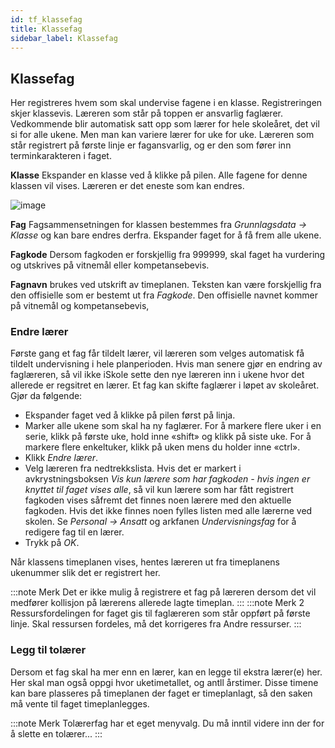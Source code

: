 ```yaml
---
id: tf_klassefag
title: Klassefag
sidebar_label: Klassefag
---
```


## Klassefag
Her registreres hvem som skal undervise fagene i en klasse. Registreringen skjer klassevis. Læreren som står på toppen er ansvarlig faglærer. Vedkommende blir automatisk satt opp som lærer for hele skoleåret, det vil si for alle ukene. Men man kan variere lærer for uke for uke. Læreren som står registrert på første linje er fagansvarlig, og er den som fører inn terminkarakteren i faget.

**Klasse** Ekspander en klasse ved å klikke på pilen. Alle fagene for denne klassen vil vises. Læreren er det eneste som kan endres. 

![image](https://user-images.githubusercontent.com/80097133/118616156-b9e07c00-b7c1-11eb-9ff7-8487ba6fe9bd.png)

**Fag** Fagsammensetningen for klassen bestemmes fra _Grunnlagsdata -> Klasse_ og kan bare endres derfra. Ekspander faget for å få frem alle ukene.

**Fagkode** Dersom fagkoden er forskjellig fra 999999, skal faget ha vurdering
og utskrives på vitnemål eller kompetansebevis.

**Fagnavn** brukes ved utskrift av timeplanen. Teksten kan være forskjellig
fra den offisielle som er bestemt ut fra _Fagkode_. Den offisielle navnet kommer på vitnemål og kompetansebevis,

### Endre lærer
Første gang et fag får tildelt lærer, vil læreren som velges automatisk få tildelt undervisning i hele planperioden.
Hvis man senere gjør en endring av faglæreren, så vil ikke iSkole sette
den nye læreren inn i ukene hvor det allerede er regsitret en lærer. Et fag kan skifte faglærer i løpet av skoleåret. Gjør da følgende:
- Ekspander faget ved å klikke på pilen først på linja.
- Marker alle ukene som skal ha ny faglærer. For å markere flere uker i en serie, klikk på første uke, hold inne «shift» og klikk på siste uke. For å markere flere enkeltuker, klikk på uken mens du holder inne «ctrl».
- Klikk _Endre lærer_.
- Velg læreren fra nedtrekkslista. Hvis det er markert i avkrystningsboksen _Vis kun lærere som har fagkoden - hvis ingen er knyttet til faget vises alle_, så vil kun lærere som har fått registrert fagkoden vises såfremt det finnes
noen lærere med den aktuelle fagkoden. Hvis det ikke finnes noen fylles listen med alle lærerne ved skolen. Se _Personal -> Ansatt_ og arkfanen _Undervisningsfag_ for å redigere fag til en lærer.
- Trykk på _OK_.

Når klassens timeplanen vises, hentes læreren ut fra timeplanens ukenummer slik det er registrert her.

:::note Merk
Det er ikke mulig å registrere et fag på læreren dersom det vil medfører kollisjon på lærerens allerede lagte timeplan.
:::
:::note Merk 2
Ressursfordelingen for faget gis til faglæreren som står oppført på første linje. Skal ressursen fordeles, må det korrigeres fra Andre ressurser.
:::

### Legg til tolærer
Dersom et fag skal ha mer enn en lærer, kan en legge til ekstra lærer(e) her. Her skal man også oppgi hvor uketimetallet, og antll årstimer. Disse timene kan bare plasseres på timeplanen der faget er timeplanlagt, så den saken må vente til faget timeplanlegges.

:::note Merk
Tolærerfag har et eget menyvalg. Du må inntil videre inn der for å slette en tolærer...
:::

